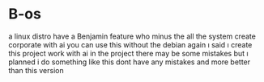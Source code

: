 # B-os
a linux distro have a Benjamin feature who minus the all the system create corporate with ai
you can use this without the debian again ı said ı create this project work with ai
in the project there may be some mistakes but ı planned i do something like this dont have any mistakes and 
more better than this version
